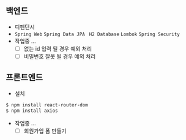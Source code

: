 ## 백엔드
- 디펜던시
- `Spring Web`   `Spring Data JPA `  `H2 Database`  `Lombok` `Spring Security`
- 작업중 ...
  - [ ] 없는 id 입력 될 경우 예외 처리
  - [ ] 비밀번호 잘못 될 경우 예외 처리

## 프론트엔드
- 설치
```bash
$ npm install react-router-dom
$ npm install axios
```
- 작업중 ...
  - [ ] 회원가입 폼 만들기
